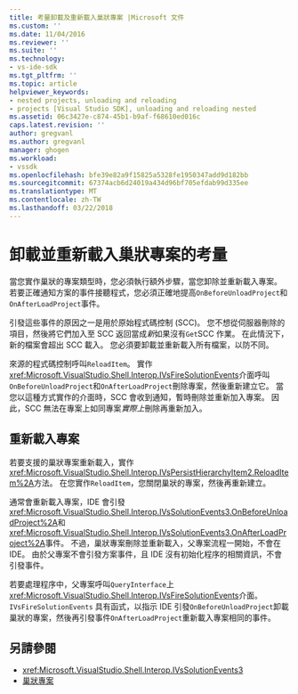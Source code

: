 ```yaml
---
title: 考量卸載及重新載入巢狀專案 |Microsoft 文件
ms.custom: ''
ms.date: 11/04/2016
ms.reviewer: ''
ms.suite: ''
ms.technology:
- vs-ide-sdk
ms.tgt_pltfrm: ''
ms.topic: article
helpviewer_keywords:
- nested projects, unloading and reloading
- projects [Visual Studio SDK], unloading and reloading nested
ms.assetid: 06c3427e-c874-45b1-b9af-f68610ed016c
caps.latest.revision: ''
author: gregvanl
ms.author: gregvanl
manager: ghogen
ms.workload:
- vssdk
ms.openlocfilehash: bfe39e82a9f15825a5328fe1950347add9d182bb
ms.sourcegitcommit: 67374acb6d24019a434d96bf705efdab99d335ee
ms.translationtype: MT
ms.contentlocale: zh-TW
ms.lasthandoff: 03/22/2018
---
```

# <a name="considerations-for-unloading-and-reloading-nested-projects"></a>卸載並重新載入巢狀專案的考量

當您實作巢狀的專案類型時，您必須執行額外步驟，當您卸除並重新載入專案。 若要正確通知方案的事件接聽程式，您必須正確地提高`OnBeforeUnloadProject`和`OnAfterLoadProject`事件。

引發這些事件的原因之一是用於原始程式碼控制 (SCC)。 您不想從伺服器刪除的項目，然後將它們加入至 SCC 返回當成*新*如果沒有`Get`SCC 作業。 在此情況下，新的檔案會超出 SCC 載入。 您必須要卸載並重新載入所有檔案，以防不同。

來源的程式碼控制呼叫`ReloadItem`。 實作<xref:Microsoft.VisualStudio.Shell.Interop.IVsFireSolutionEvents>介面呼叫`OnBeforeUnloadProject`和`OnAfterLoadProject`刪除專案，然後重新建立它。 當您以這種方式實作的介面時，SCC 會收到通知，暫時刪除並重新加入專案。 因此，SCC 無法在專案上如同專案*實際上*刪除再重新加入。

## <a name="reloading-projects"></a>重新載入專案

若要支援的巢狀專案重新載入，實作<xref:Microsoft.VisualStudio.Shell.Interop.IVsPersistHierarchyItem2.ReloadItem%2A>方法。 在您實作`ReloadItem`，您關閉巢狀的專案，然後再重新建立。

通常會重新載入專案，IDE 會引發<xref:Microsoft.VisualStudio.Shell.Interop.IVsSolutionEvents3.OnBeforeUnloadProject%2A>和<xref:Microsoft.VisualStudio.Shell.Interop.IVsSolutionEvents3.OnAfterLoadProject%2A>事件。 不過，巢狀專案刪除並重新載入，父專案流程一開始，不會在 IDE。 由於父專案不會引發方案事件，且 IDE 沒有初始化程序的相關資訊，不會引發事件。

若要處理程序中，父專案呼叫`QueryInterface`上<xref:Microsoft.VisualStudio.Shell.Interop.IVsFireSolutionEvents>介面。 `IVsFireSolutionEvents` 具有函式，以指示 IDE 引發`OnBeforeUnloadProject`卸載巢狀的專案，然後再引發事件`OnAfterLoadProject`重新載入專案相同的事件。

## <a name="see-also"></a>另請參閱

- <xref:Microsoft.VisualStudio.Shell.Interop.IVsSolutionEvents3>
- [巢狀專案](../../extensibility/internals/nesting-projects.md)